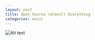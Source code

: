 ```yaml
---
layout: post
title: Open Source (Almost) Everything
categories: music
---
```

![Alt text](http://24.media.tumblr.com/tumblr_lleekk7T9G1qkngs1o1_1280.jpg)
